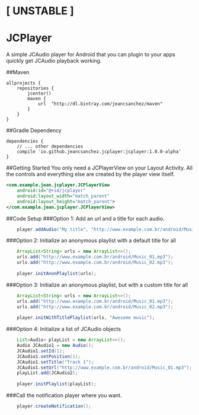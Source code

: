 # [ UNSTABLE ]

# JCPlayer
A simple JCAudio player for Android that you can plugin to your apps quickly get JCAudio playback working.

##Maven
```Gradle
allprojects {
    repositories {
        jcenter()
        maven {
            url  "http://dl.bintray.com/jeancsanchez/maven"
        }
    }
}
```
##Gradle Dependency
```Gradle
dependencies {
    // ... other dependencies
    compile 'io.github.jeancsanchez.jcplayer:jcplayer:1.0.0-alpha'
}
```


##Getting Started
You only need  a JCPlayerView on your Layout Activity. All the controls and everything else are created by the player view itself.
```xml
<com.example.jean.jcplayer.JCPlayerView
    android:id="@+id/jcplayer"
    android:layout_width="match_parent"
    android:layout_height="match_parent">
</com.example.jean.jcplayer.JCPlayerView>
```

##Code Setup
###Option 1: Add an url and a title for each audio.
```Java
    player.addAudio("My title", "http://www.example.com.br/android/Music_01.mp3");
```
###Option 2: Initialize an anonymous playlist with a default title for all
```java
    ArrayList<String> urls = new ArrayList<>();
    urls.add("http://www.example.com.br/android/Music_01.mp3");
    urls.add("http://www.example.com.br/android/Music_02.mp3");
    
    player.initAnonPlaylist(urls);
```

###Option 3: Initialize an anonymous playlist, but with a custom title for all
```java
    ArrayList<String> urls = new ArrayList<>();
    urls.add("http://www.example.com.br/android/Music_01.mp3");
    urls.add("http://www.example.com.br/android/Music_02.mp3");
    
    player.initWithTitlePlaylist(urls, "Awesome music");
```

###Option 4: Initialize a list of JCAudio objects
```java
    List<Audio> playList = new ArrayList<>();
    Audio JCAudio1 = new Audio();
    JCAudio1.setId(1);
    JCAudio1.setPosition(1);
    JCAudio1.setTitle("Track 1");
    JCAudio1.setUrl("http://www.example.com.br/android/Music_01.mp3");
    playList.add(JCAudio2);
    
    player.initPlaylist(playList);
```

###Call the notification player where you want.
```java
    player.createNotification();
```
